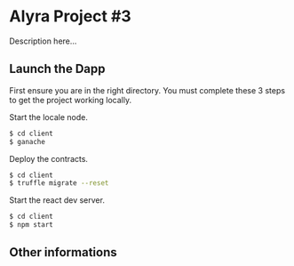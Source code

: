 # Alyra Project #3

Description here...

## Launch the Dapp

First ensure you are in the right directory.
You must complete these 3 steps to get the project working locally.

Start the locale node.

```sh
$ cd client
$ ganache
```

Deploy the contracts.

```sh
$ cd client
$ truffle migrate --reset
```

Start the react dev server.

```sh
$ cd client
$ npm start
```

## Other informations

